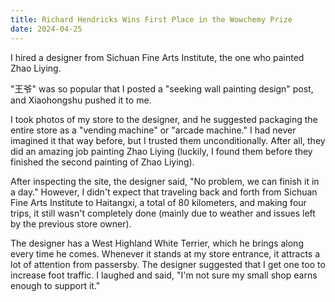 ```yaml
---
title: Richard Hendricks Wins First Place in the Wowchemy Prize
date: 2024-04-25
---
```


I hired a designer from Sichuan Fine Arts Institute, the one who painted Zhao Liying.

<!--more-->

"王爷" was so popular that I posted a "seeking wall painting design" post, and Xiaohongshu pushed it to me.

I took photos of my store to the designer, and he suggested packaging the entire store as a "vending machine" or "arcade machine." I had never imagined it that way before, but I trusted them unconditionally. After all, they did an amazing job painting Zhao Liying (luckily, I found them before they finished the second painting of Zhao Liying).

After inspecting the site, the designer said, "No problem, we can finish it in a day." However, I didn't expect that traveling back and forth from Sichuan Fine Arts Institute to Haitangxi, a total of 80 kilometers, and making four trips, it still wasn't completely done (mainly due to weather and issues left by the previous store owner).

The designer has a West Highland White Terrier, which he brings along every time he comes. Whenever it stands at my store entrance, it attracts a lot of attention from passersby. The designer suggested that I get one too to increase foot traffic. I laughed and said, "I'm not sure my small shop earns enough to support it."
